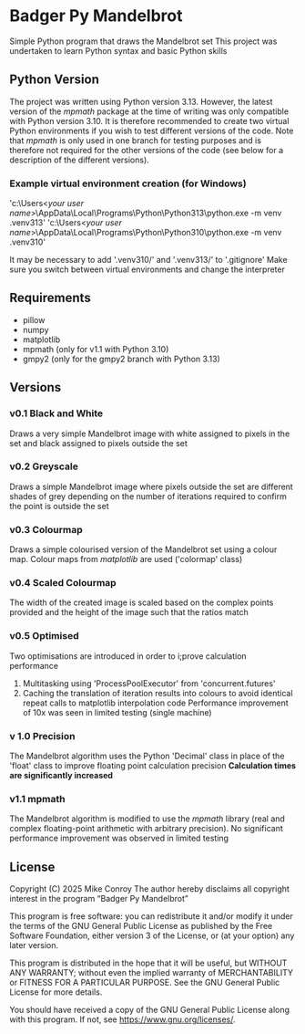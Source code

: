 # Badger Py Mandelbrot
Simple Python program that draws the Mandelbrot set
This project was undertaken to learn Python syntax and basic Python skills

## Python Version
The project was written using Python version 3.13. However, the latest version of the *mpmath* package at the time of writing was only compatible with Python version 3.10. It is therefore recommended to create two virtual Python environments if you wish to test different versions of the code. Note that *mpmath* is only used in one branch for testing purposes and is therefore not required for the other versions of the code (see below for a description of the different versions).

### Example virtual environment creation (for Windows)
'c:\Users\<*your user name*>\AppData\Local\Programs\Python\Python313\python.exe -m venv .venv313'
'c:\Users\<*your user name*>\AppData\Local\Programs\Python\Python310\python.exe -m venv .venv310'

It may be necessary to add '.venv310/' and '.venv313/' to '.gitignore'
Make sure you switch between virtual environments and change the interpreter

## Requirements
- pillow
- numpy
- matplotlib
- mpmath (only for v1.1 with Python 3.10)
- gmpy2 (only for the gmpy2 branch with Python 3.13)

## Versions
### v0.1 Black and White
Draws a very simple Mandelbrot image with white assigned to pixels in the set and black assigned to pixels outside the set

### v0.2 Greyscale
Draws a simple Mandelbrot image where pixels outside the set are different shades of grey depending on the number of iterations required to confirm the point is outside the set

### v0.3 Colourmap
Draws a simple colourised version of the Mandelbrot set using a colour map. Colour maps from *matplotlib* are used ('colormap' class)

### v0.4 Scaled Colourmap
The width of the created image is scaled based on the complex points provided and the height of the image such that the ratios match

### v0.5 Optimised
Two optimisations are introduced in order to i;prove calculation performance
1. Multitasking using 'ProcessPoolExecutor' from 'concurrent.futures'
2. Caching the translation of iteration results into colours to avoid identical repeat calls to matplotlib interpolation code
Performance improvement of 10x was seen in limited testing (single machine)

### v 1.0 Precision
The Mandelbrot algorithm uses the Python 'Decimal' class in place of the 'float' class to improve floating point calculation precision
**Calculation times are significantly increased**

### v1.1 mpmath
The Mandelbrot algorithm is modified to use the *mpmath* library (real and complex floating-point arithmetic with arbitrary precision).
No significant performance improvement was observed in limited testing

## License
Copyright (C) 2025  Mike Conroy
The author hereby disclaims all copyright interest in the program “Badger Py Mandelbrot”

This program is free software: you can redistribute it and/or modify it under the
terms of the GNU General Public License as published by the Free Software Foundation, 
either version 3 of the License, or (at your option) any later version.

This program is distributed in the hope that it will be useful, but WITHOUT ANY WARRANTY;
without even the implied warranty of MERCHANTABILITY or FITNESS FOR A PARTICULAR PURPOSE.
See the GNU General Public License for more details.

You should have received a copy of the GNU General Public License along with this program.
If not, see <https://www.gnu.org/licenses/>.